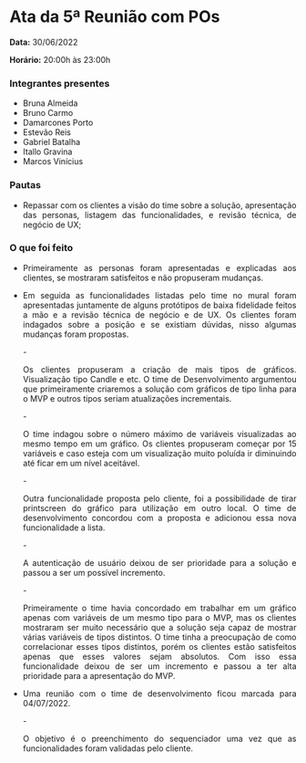 # Ata da 5ª Reunião com POs
 
<p align="justify"><b>Data:</b> 30/06/2022</p>
<p align="justify"><b>Horário:</b> 20:00h às 23:00h</p>
 
### Integrantes presentes
- Bruna Almeida
- Bruno Carmo
- Damarcones Porto
- Estevão Reis
- Gabriel Batalha
- Itallo Gravina
- Marcos Vinícius
 
 
### Pautas
- <p align="justify">Repassar com os clientes a visão do time sobre a solução, apresentação das personas, listagem das funcionalidades, e revisão técnica, de negócio de UX;</p>
 
 
 
### O que foi feito
- <p align="justify">Primeiramente as personas foram apresentadas e explicadas aos clientes, se mostraram satisfeitos e não propuseram mudanças. </p>
- <p align="justify">Em seguida as funcionalidades listadas pelo time no mural foram apresentadas juntamente de alguns protótipos de baixa fidelidade feitos a mão e a revisão técnica de negócio e de UX. Os clientes foram indagados sobre a posição e se existiam dúvidas, nisso algumas mudanças foram propostas.</p>
   - <p align="justify">Os clientes propuseram a criação de mais tipos de gráficos. Visualização tipo Candle e etc. O time de Desenvolvimento argumentou que primeiramente criaremos a solução com gráficos de tipo linha para o MVP e outros tipos seriam atualizações incrementais.</p>
   - <p align="justify">O time indagou sobre o número máximo de variáveis visualizadas ao mesmo tempo em um gráfico. Os clientes propuseram começar por 15 variáveis e caso esteja com um visualização muito poluída ir diminuindo até ficar em um nível aceitável.</p>
   - <p align="justify">Outra funcionalidade proposta pelo cliente, foi a possibilidade de tirar printscreen do gráfico para utilização em outro local. O time de desenvolvimento concordou com a proposta e adicionou essa nova funcionalidade a lista. </p>
   - <p align="justify">A autenticação de usuário deixou de ser prioridade para a solução e passou a ser um possível incremento.</p>
   - <p align="justify">Primeiramente o time havia concordado em trabalhar em um gráfico apenas com variáveis de um mesmo tipo para o MVP, mas os clientes mostraram ser muito necessário que a solução seja capaz de mostrar várias variáveis de tipos distintos. O time tinha a preocupação de como correlacionar esses tipos distintos, porém os clientes estão satisfeitos apenas que esses valores sejam absolutos. Com isso essa funcionalidade deixou de ser um incremento e passou a ter alta prioridade para a apresentação do MVP. </p>
- <p align="justify">Uma reunião com o time de desenvolvimento ficou marcada para 04/07/2022.</p>
   - <p align="justify">O objetivo é o preenchimento do sequenciador uma vez que as funcionalidades foram validadas pelo cliente.</p>
 

